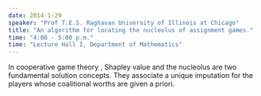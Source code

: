 ```yaml
---
date: 2014-1-29
speaker: "Prof T.E.S. Raghavan University of Illinois at Chicago"
title: "An algorithm for locating the nucleolus of assignment games."
time: "4:00 - 5:00 p.m." 
time: "Lecture Hall I, Department of Mathematics"
---
```

In cooperative game theory , Shapley value and the nucleolus are two fundamental solution concepts. They associate a unique imputation for the players whose coalitional worths are given a priori.
